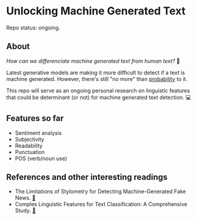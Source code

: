 # Unlocking Machine Generated Text

Repo status: ongoing.

## About

*How can we differenciate machine generated text from human text?* :thinking:

Latest generative models are making it more difficult to detect if a text is machine generated. However, there's still "no more" than [probability](http://gltr.io/) to it. 

This repo will serve as an ongoing personal research on linguistic features that could be determinant (or not) for machine generated text detection. :computer:

## Features so far

- Sentiment analysis
- Subjectivity
- Readability
- Punctuation
- POS (verb/noun use)

## References and other interesting readings
- The Limitations of Stylometry for Detecting Machine-Generated Fake News. [:link:](https://www.mitpressjournals.org/doi/full/10.1162/coli_a_00380)
- Complex Linguistic Features for Text Classification: A Comprehensive Study. [:link:](https://www.researchgate.net/publication/221397355_Complex_Linguistic_Features_for_Text_Classification_A_Comprehensive_Study)
